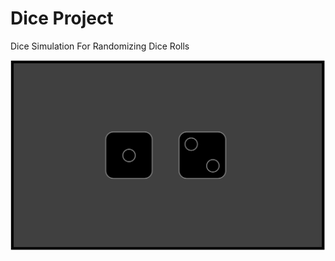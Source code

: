 # Dice Project
Dice Simulation For Randomizing Dice Rolls

![Dice Project](Images/Dice-Image.png "Dice Project")
<!-- <img src="Images/Dice-Image.png" alt="Dice Project" width="750" height="450"> -->
